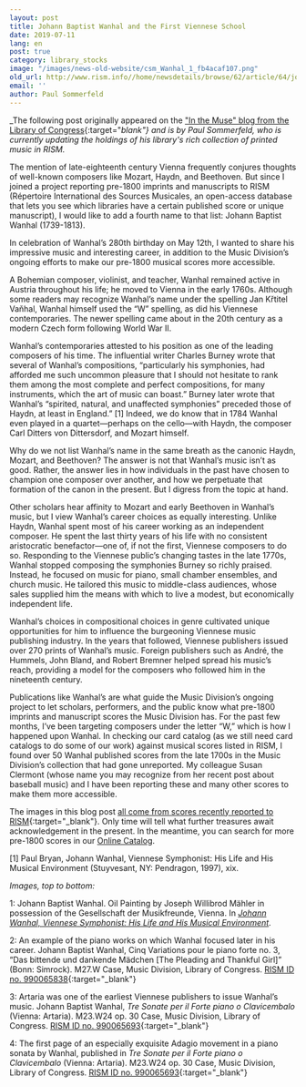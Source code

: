 ```yaml
---
layout: post
title: Johann Baptist Wanhal and the First Viennese School
date: 2019-07-11
lang: en
post: true
category: library_stocks
image: "/images/news-old-website/csm_Wanhal_1_fb4acaf107.png"
old_url: http://www.rism.info//home/newsdetails/browse/62/article/64/johann-baptist-wanhal-and-the-first-viennese-school.html
email: ''
author: Paul Sommerfeld
---
```


_The following post originally appeared on the ["In the Muse" blog from the Library of Congress](https://blogs.loc.gov/music/2019/05/johann-baptist-wanhal-and-the-first-viennese-school){:target="_blank"} and is by Paul Sommerfeld, who is currently updating the holdings of his library's rich collection of printed music in RISM._

The mention of late-eighteenth century Vienna frequently conjures thoughts of well-known composers like Mozart, Haydn, and Beethoven. But since I joined a project reporting pre-1800 imprints and manuscripts to RISM (Répertoire International des Sources Musicales, an open-access database that lets you see which libraries have a certain published score or unique manuscript), I would like to add a fourth name to that list: Johann Baptist Wanhal (1739-1813).

In celebration of Wanhal’s 280th birthday on May 12th, I wanted to share his impressive music and interesting career, in addition to the Music Division’s ongoing efforts to make our pre-1800 musical scores more accessible.

A Bohemian composer, violinist, and teacher, Wanhal remained active in Austria throughout his life; he moved to Vienna in the early 1760s. Although some readers may recognize Wanhal’s name under the spelling Jan Křtitel Vaňhal, Wanhal himself used the “W” spelling, as did his Viennese contemporaries. The newer spelling came about in the 20th century as a modern Czech form following World War II.

Wanhal’s contemporaries attested to his position as one of the leading composers of his time. The influential writer Charles Burney wrote that several of Wanhal’s compositions, “particularly his symphonies, had afforded me such uncommon pleasure that I should not hesitate to rank them among the most complete and perfect compositions, for many instruments, which the art of music can boast.” Burney later wrote that Wanhal’s “spirited, natural, and unaffected symphonies” preceded those of Haydn, at least in England.” [1] Indeed, we do know that in 1784 Wanhal even played in a quartet—perhaps on the cello—with Haydn, the composer Carl Ditters von Dittersdorf, and Mozart himself.

Why do we not list Wanhal’s name in the same breath as the canonic Haydn, Mozart, and Beethoven? The answer is not that Wanhal’s music isn’t as good. Rather, the answer lies in how individuals in the past have chosen to champion one composer over another, and how we perpetuate that formation of the canon in the present. But I digress from the topic at hand.

Other scholars hear affinity to Mozart and early Beethoven in Wanhal’s music, but I view Wanhal’s career choices as equally interesting. Unlike Haydn, Wanhal spent most of his career working as an independent composer. He spent the last thirty years of his life with no consistent aristocratic benefactor—one of, if not the first, Viennese composers to do so. Responding to the Viennese public’s changing tastes in the late 1770s, Wanhal stopped composing the symphonies Burney so richly praised. Instead, he focused on music for piano, small chamber ensembles, and church music. He tailored this music to middle-class audiences, whose sales supplied him the means with which to live a modest, but economically independent life.

Wanhal’s choices in compositional choices in genre cultivated unique opportunities for him to influence the burgeoning Viennese music publishing industry. In the years that followed, Viennese publishers issued over 270 prints of Wanhal’s music. Foreign publishers such as André, the Hummels, John Bland, and Robert Bremner helped spread his music’s reach, providing a model for the composers who followed him in the nineteenth century.

Publications like Wanhal’s are what guide the Music Division’s ongoing project to let scholars, performers, and the public know what pre-1800 imprints and manuscript scores the Music Division has. For the past few months, I’ve been targeting composers under the letter “W,” which is how I happened upon Wanhal. In checking our card catalog (as we still need card catalogs to do some of our work) against musical scores listed in RISM, I found over 50 Wanhal published scores from the late 1700s in the Music Division’s collection that had gone unreported. My colleague Susan Clermont (whose name you may recognize from her recent post about baseball music) and I have been reporting these and many other scores to make them more accessible.

The images in this blog post [all come from scores recently reported to RISM](https://opac.rism.info/search?View=rism&siglum=US-Wc&author=Vanhal&Language=en){:target="_blank"}. Only time will tell what further treasures await acknowledgement in the present. In the meantime, you can search for more pre-1800 scores in our [Online Catalog](https://catalog.loc.gov/index.html).

[1] Paul Bryan, Johann Wanhal, Viennese Symphonist: His Life and His Musical Environment (Stuyvesant, NY: Pendragon, 1997), xix.

_Images, top to bottom:_

1: Johann Baptist Wanhal. Oil Painting by Joseph Willibrod Mähler in possession of the Gesellschaft der Musikfreunde, Vienna. In [_Johann Wanhal, Viennese Symphonist: His Life and His Musical Environment_](https://lccn.loc.gov/97025760).

2: An example of the piano works on which Wanhal focused later in his career. Johann Baptist Wanhal, Cinq Variations pour le piano forte no. 3, “Das bittende und dankende Mädchen [The Pleading and Thankful Girl]” (Bonn: Simrock). M27.W Case, Music Division, Library of Congress. [RISM ID no. 990065838](https://opac.rism.info/search?id=00000990065838&View=rism){:target="_blank"}

3: Artaria was one of the earliest Viennese publishers to issue Wanhal’s music. Johann Baptist Wanhal, _Tre Sonate per il Forte piano o Clavicembalo_ (Vienna: Artaria). M23.W24 op. 30 Case, Music Division, Library of Congress. [RISM ID no. 990065693](https://opac.rism.info/search?id=00000990065693&View=rism){:target="_blank"}

4: The first page of an especially exquisite Adagio movement in a piano sonata by Wanhal, published in _Tre Sonate per il Forte piano o Clavicembalo_ (Vienna: Artaria). M23.W24 op. 30 Case, Music Division, Library of Congress. [RISM ID no. 990065693](https://opac.rism.info/search?id=00000990065693&View=rism){:target="_blank"}


